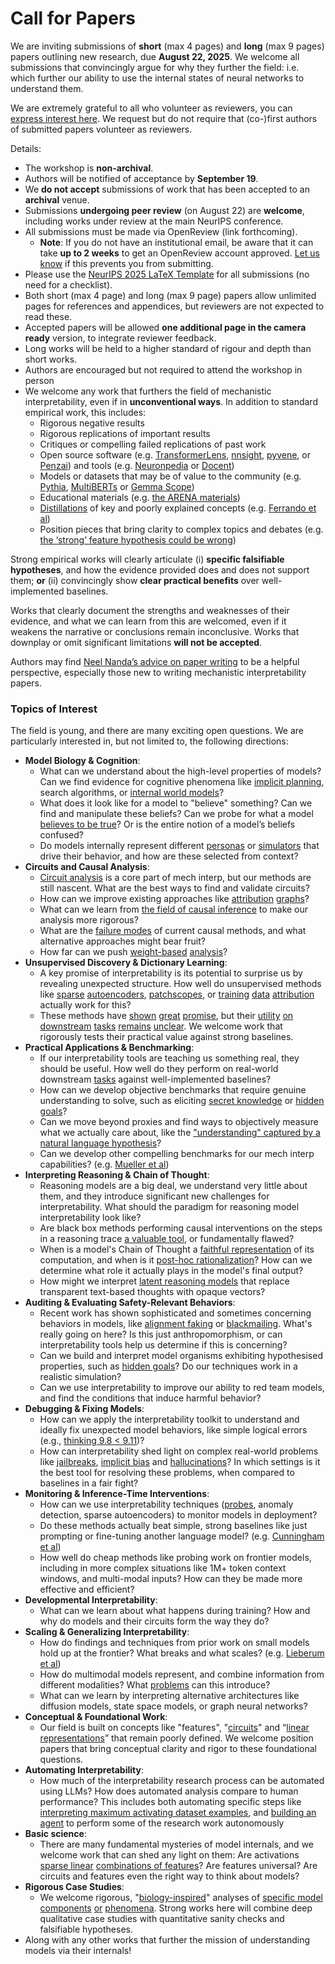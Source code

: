 # Call for Papers
We are inviting submissions of **short** (max 4 pages) and **long** (max 9 pages) papers outlining new research, due **August 22, 2025**. We welcome all submissions that convincingly argue for why they further the field: i.e. which further our ability to use the internal states of neural networks to understand them. 

We are extremely grateful to all who volunteer as reviewers, you can [express interest here](https://www.google.com/url?q=https://docs.google.com/forms/d/e/1FAIpQLSdiw1SJllzoTz_nqzDTzTOGb9DV3W_truQyh-WvYj_QGIi7Mg/viewform?usp%3Ddialog&sa=D&source=editors&ust=1752761911533775&usg=AOvVaw3H0spHmmtIFUW0zluCFvef). We request but do not require that (co-)first authors of submitted papers volunteer as reviewers. 

Details: 
* The workshop is **non-archival**.
* Authors will be notified of acceptance by **September 19**.
* We **do not accept** submissions of work that has been accepted to an **archival** venue.
* Submissions **undergoing peer review** (on August 22) are **welcome**, including works under review at the main NeurIPS conference.
* All submissions must be made via OpenReview (link forthcoming).
  * **Note**: If you do not have an institutional email, be aware that it can take **up to 2 weeks** to get an OpenReview account approved. [Let us know](mailto:neurips2025@mechinterpworkshop.com) if this prevents you from submitting.
* Please use the [NeurIPS 2025 LaTeX Template](https://www.google.com/url?q=https://media.neurips.cc/Conferences/NeurIPS2025/Styles.zip&sa=D&source=editors&ust=1752761911537124&usg=AOvVaw36BN4GaWzDo92F6jF7x0bJ) for all submissions (no need for a checklist).
* Both short (max 4 page) and long (max 9 page) papers allow unlimited pages for references and appendices, but reviewers are not expected to read these.
* Accepted papers will be allowed **one additional page in the camera ready** version, to integrate reviewer feedback.
* Long works will be held to a higher standard of rigour and depth than short works.
* Authors are encouraged but not required to attend the workshop in person
* We welcome any work that furthers the field of mechanistic interpretability, even if in **unconventional ways**. In addition to standard empirical work, this includes:
  * Rigorous negative results
  * Rigorous replications of important results
  * Critiques or compelling failed replications of past work
  * Open source software (e.g. [TransformerLens](https://www.google.com/url?q=https://github.com/neelnanda-io/TransformerLens&sa=D&source=editors&ust=1752761911540101&usg=AOvVaw1C-FWocwIn1S0At2IWJhBs), [nnsight](https://www.google.com/url?q=https://github.com/ndif-team/nnsight&sa=D&source=editors&ust=1752761911540330&usg=AOvVaw1UdebJUIiGSsZlZprdCmyO), [pyvene](https://www.google.com/url?q=https://github.com/stanfordnlp/pyvene/tree/main/pyvene/models/mlp&sa=D&source=editors&ust=1752761911540527&usg=AOvVaw1rU2zR-kqJ8atWspLfELfT), or [Penzai](https://www.google.com/url?q=https://github.com/google-deepmind/penzai&sa=D&source=editors&ust=1752761911540737&usg=AOvVaw3kTxyfrNxiAh0VDhuNGmO-)) and tools (e.g. [Neuronpedia](https://www.google.com/url?q=http://neuronpedia.org&sa=D&source=editors&ust=1752761911540938&usg=AOvVaw26CY_hg8bpXZ68CswbHWbf) or [Docent](https://www.google.com/url?q=https://transluce.org/introducing-docent&sa=D&source=editors&ust=1752761911541158&usg=AOvVaw1HJo-2LeeP3vCBV4Kf9XSl))
  * Models or datasets that may be of value to the community (e.g. [Pythia](https://www.google.com/url?q=https://arxiv.org/abs/2304.01373&sa=D&source=editors&ust=1752761911541531&usg=AOvVaw0IzAaGB6c37-pxw9GPzGlr), [MultiBERTs](https://www.google.com/url?q=https://arxiv.org/abs/2106.16163&sa=D&source=editors&ust=1752761911541698&usg=AOvVaw0q0E3PrGFQ561LFbts8clx) or [Gemma Scope](https://www.google.com/url?q=https://arxiv.org/abs/2408.05147&sa=D&source=editors&ust=1752761911541869&usg=AOvVaw0mUi3cxvTMOD2QKRJzz9V0))
  * Educational materials (e.g. [the ARENA materials](https://www.google.com/url?q=https://arena3-chapter1-transformer-interp.streamlit.app/&sa=D&source=editors&ust=1752761911542231&usg=AOvVaw25_JIpA2pilVpaBVmYQWkt))
  * [Distillations](https://www.google.com/url?q=https://distill.pub/2017/research-debt/&sa=D&source=editors&ust=1752761911542461&usg=AOvVaw24KPM6TvFgMkU9ftZ-54kp) of key and poorly explained concepts (e.g. [Ferrando et al](https://www.google.com/url?q=https://arxiv.org/abs/2405.00208&sa=D&source=editors&ust=1752761911542761&usg=AOvVaw1-cQ8ShKWu3_ng68fDCESp))
  * Position pieces that bring clarity to complex topics and debates (e.g. [the ‘strong’ feature hypothesis could be wrong](https://www.google.com/url?q=https://www.alignmentforum.org/posts/tojtPCCRpKLSHBdpn/the-strong-feature-hypothesis-could-be-wrong&sa=D&source=editors&ust=1752761911543308&usg=AOvVaw1EGMEFeagqRdow3ZUp1DB3))

Strong empirical works will clearly articulate (i) **specific falsifiable hypotheses**, and how the evidence provided does and does not support them; **or** (ii) convincingly show **clear practical benefits** over well-implemented baselines. 

Works that clearly document the strengths and weaknesses of their evidence, and what we can learn from this are welcomed, even if it weakens the narrative or conclusions remain inconclusive. Works that downplay or omit significant limitations **will not be accepted**. 

Authors may find [Neel Nanda’s advice on paper writing](https://www.google.com/url?q=https://www.alignmentforum.org/posts/eJGptPbbFPZGLpjsp/highly-opinionated-advice-on-how-to-write-ml-papers&sa=D&source=editors&ust=1752761911545589&usg=AOvVaw2GVnEoTJx_WT3qP2dP97ne) to be a helpful perspective, especially those new to writing mechanistic interpretability papers. 
### Topics of Interest
The field is young, and there are many exciting open questions. We are particularly interested in, but not limited to, the following directions: 
* **Model Biology & Cognition**:
  * What can we understand about the high-level properties of models? Can we find evidence for cognitive phenomena like [implicit planning](https://www.google.com/url?q=https://transformer-circuits.pub/2025/attribution-graphs/biology.html%23dives-poems&sa=D&source=editors&ust=1752761911547228&usg=AOvVaw0m-oq_17YBOqNuwRmRMTPx), search algorithms, or [internal world models](https://www.google.com/url?q=https://arxiv.org/abs/2210.13382&sa=D&source=editors&ust=1752761911547506&usg=AOvVaw38MywQvr6qu6i4ySb6vOwf)?
  * What does it look like for a model to "believe" something? Can we find and manipulate these beliefs? Can we probe for what a model [believes to be true](https://www.google.com/url?q=https://arxiv.org/abs/2310.06824&sa=D&source=editors&ust=1752761911548074&usg=AOvVaw35OmsUe552i2TZVwpR4zA3)? Or is the entire notion of a model’s beliefs confused?
  * Do models internally represent different [personas](https://www.google.com/url?q=https://arxiv.org/abs/2406.12094&sa=D&source=editors&ust=1752761911548532&usg=AOvVaw1Vbvo1Qn_atol7hteyRtOM) or [simulators](https://www.google.com/url?q=https://www.nature.com/articles/s41586-023-06647-8&sa=D&source=editors&ust=1752761911548784&usg=AOvVaw3vxXAKgkPqxJZ8vjCPMH44) that drive their behavior, and how are these selected from context?
* **Circuits and Causal Analysis**:
  * [Circuit analysis](https://www.google.com/url?q=https://distill.pub/2020/circuits/zoom-in/&sa=D&source=editors&ust=1752761911549360&usg=AOvVaw1tLJ5R83Xlfijlu3xBv6F9) is a core part of mech interp, but our methods are still nascent. What are the best ways to find and validate circuits?
  * How can we improve existing approaches like [attribution](https://www.google.com/url?q=https://arxiv.org/abs/2406.11944&sa=D&source=editors&ust=1752761911550106&usg=AOvVaw1C3j2tRlEIUf9G8BsX6mrg) [graphs](https://www.google.com/url?q=https://transformer-circuits.pub/2025/attribution-graphs/methods.html&sa=D&source=editors&ust=1752761911550430&usg=AOvVaw0-DTlrj-d0hThZNmIUxQnl)?
  * What can we learn from [the field of causal inference](https://www.google.com/url?q=https://arxiv.org/abs/2407.04690&sa=D&source=editors&ust=1752761911550841&usg=AOvVaw26rdE7Ue4-rCejgsUP4s2r) to make our analysis more rigorous?
  * What are the [failure modes](https://www.google.com/url?q=https://arxiv.org/abs/2307.15771&sa=D&source=editors&ust=1752761911551233&usg=AOvVaw05bVdjpVYYc8B8bz6iO0-J) of current causal methods, and what alternative approaches might bear fruit?
  * How far can we push [weight-based](https://www.google.com/url?q=https://arxiv.org/abs/2301.05217&sa=D&source=editors&ust=1752761911551712&usg=AOvVaw2Txn01SGEMGuBcz8K_vTEC) [analysis](https://www.google.com/url?q=https://arxiv.org/abs/2410.08417&sa=D&source=editors&ust=1752761911551874&usg=AOvVaw0LuQM1SVJYej0csWtCRlTk)?
* **Unsupervised Discovery & Dictionary Learning**:
  * A key promise of interpretability is its potential to surprise us by revealing unexpected structure. How well do unsupervised methods like [sparse](https://www.google.com/url?q=https://arxiv.org/abs/2103.15949&sa=D&source=editors&ust=1752761911552746&usg=AOvVaw0lfyHY9libGvX3TWHNNFrg) [autoencoders](https://www.google.com/url?q=https://transformer-circuits.pub/2023/monosemantic-features&sa=D&source=editors&ust=1752761911552972&usg=AOvVaw04E_jhRbyUCDsTS6XLYlQu), [patch](https://www.google.com/url?q=https://arxiv.org/abs/2401.06102&sa=D&source=editors&ust=1752761911553129&usg=AOvVaw13VZaR1xAwxVk4zmhq1doj)[scopes](https://www.google.com/url?q=https://arxiv.org/abs/2403.10949v2&sa=D&source=editors&ust=1752761911553262&usg=AOvVaw0_sHMR49bfFPynqxUHdWlh), or [training](https://www.google.com/url?q=https://proceedings.mlr.press/v70/koh17a?ref%3Dhttps://githubhelp.com&sa=D&source=editors&ust=1752761911553468&usg=AOvVaw2pDhBUW1sfzQZGK39O--cQ) [data](https://www.google.com/url?q=https://arxiv.org/abs/2308.03296&sa=D&source=editors&ust=1752761911553702&usg=AOvVaw1fASm471SNmsxnvruffsSh) [attribution](https://www.google.com/url?q=https://arxiv.org/abs/2205.11482&sa=D&source=editors&ust=1752761911553871&usg=AOvVaw1BHHPtY30bpKwovQiTqXW4) actually work for this?
  * These methods have [shown](https://www.google.com/url?q=https://transformer-circuits.pub/2024/scaling-monosemanticity/index.html&sa=D&source=editors&ust=1752761911554257&usg=AOvVaw3fjHMK3T8F-dFDtie3SZtE) [great](https://www.google.com/url?q=https://transformer-circuits.pub/2025/attribution-graphs/biology.html&sa=D&source=editors&ust=1752761911554464&usg=AOvVaw13rBCiaoSTNTcCKHumPuFo) [promise](https://www.google.com/url?q=https://arxiv.org/abs/2503.10965&sa=D&source=editors&ust=1752761911554735&usg=AOvVaw0_v-gLHjgna2oqAD8kdFNr), but their [utility](https://www.google.com/url?q=https://arxiv.org/abs/2502.16681&sa=D&source=editors&ust=1752761911554887&usg=AOvVaw2CjhStv3cEuCZ_unKWCQCu) [on](https://www.google.com/url?q=https://www.tilderesearch.com/blog/sieve&sa=D&source=editors&ust=1752761911555018&usg=AOvVaw13hq478GL5qLD22bb2xntB) [downstream](https://www.google.com/url?q=https://arxiv.org/abs/2501.17148&sa=D&source=editors&ust=1752761911555180&usg=AOvVaw01y24e2AcnHheD8-tphdxh) [tasks](https://www.google.com/url?q=https://transformer-circuits.pub/2024/features-as-classifiers/index.html&sa=D&source=editors&ust=1752761911555390&usg=AOvVaw1Uv3CL0E60g1FZiDxxQYSO) [remains](https://www.google.com/url?q=https://arxiv.org/abs/2502.04382&sa=D&source=editors&ust=1752761911555552&usg=AOvVaw3PSqeMUkZvF10coPe4o0uI) [unclear](https://www.google.com/url?q=https://www.alignmentforum.org/posts/4uXCAJNuPKtKBsi28/negative-results-for-saes-on-downstream-tasks&sa=D&source=editors&ust=1752761911555832&usg=AOvVaw31mQTw-M8cHiMw_GygCHH2). We welcome work that rigorously tests their practical value against strong baselines.
* **Practical Applications & Benchmarking**:
  * If our interpretability tools are teaching us something real, they should be useful. How well do they perform on real-world downstream [tasks](https://www.google.com/url?q=https://www.lesswrong.com/posts/wGRnzCFcowRCrpX4Y/downstream-applications-as-validation-of-interpretability&sa=D&source=editors&ust=1752761911557163&usg=AOvVaw1LCBnBjoHNi047BJDBPniV) against well-implemented baselines?
  * How can we develop objective benchmarks that require genuine understanding to solve, such as eliciting [secret knowledge](https://www.google.com/url?q=https://arxiv.org/abs/2505.14352&sa=D&source=editors&ust=1752761911557792&usg=AOvVaw14aiKr3SNDZ_iZddntvoiv) or [hidden goals](https://www.google.com/url?q=https://arxiv.org/abs/2503.10965&sa=D&source=editors&ust=1752761911557981&usg=AOvVaw1nrolRbNzK1ipQO9mGlusO)?
  * Can we move beyond proxies and find ways to objectively measure what we actually care about, like the ["understanding" captured by a natural language hypothesis](https://www.google.com/url?q=https://arxiv.org/abs/2502.04382&sa=D&source=editors&ust=1752761911558625&usg=AOvVaw3ityLfPOyMszbJLAAfY95l)?
  * Can we develop other compelling benchmarks for our mech interp capabilities? (e.g. [Mueller et al](https://www.google.com/url?q=https://arxiv.org/abs/2504.13151&sa=D&source=editors&ust=1752761911559082&usg=AOvVaw1GetUoRtKvKgZ0F4a062pc))
* **Interpreting Reasoning & Chain of Thought**:
  * Reasoning models are a big deal, we understand very little about them, and they introduce significant new challenges for interpretability. What should the paradigm for reasoning model interpretability look like?
  * Are black box methods performing causal interventions on the steps in a reasoning trace [a valuable tool](https://www.google.com/url?q=https://arxiv.org/abs/2506.19143&sa=D&source=editors&ust=1752761911560432&usg=AOvVaw2IfW_GEKU9a3TGnuM9mY6D), or fundamentally flawed?
  * When is a model's Chain of Thought a [faithful representation](https://www.google.com/url?q=https://arxiv.org/abs/2305.04388&sa=D&source=editors&ust=1752761911560941&usg=AOvVaw2vpBvTHSutNw3OLTxBGiht) of its computation, and when is it [post-hoc rationalization](https://www.google.com/url?q=https://arxiv.org/abs/2503.08679&sa=D&source=editors&ust=1752761911561256&usg=AOvVaw1UK8ns7EI8RmvRpLrzSsVC)? How can we determine what role it actually plays in the model's final output?
  * How might we interpret [latent reasoning models](https://www.google.com/url?q=https://arxiv.org/abs/2412.06769&sa=D&source=editors&ust=1752761911561778&usg=AOvVaw3wwqGO7JTOxNWeZvivQaHO) that replace transparent text-based thoughts with opaque vectors?
* **Auditing & Evaluating Safety-Relevant Behaviors**:
  * Recent work has shown sophisticated and sometimes concerning behaviors in models, like [alignment faking](https://www.google.com/url?q=https://arxiv.org/abs/2412.14093&sa=D&source=editors&ust=1752761911562586&usg=AOvVaw1Jmc5-1qrjmC_2iOQoPFLo) or [blackmailing](https://www.google.com/url?q=https://www.anthropic.com/research/agentic-misalignment&sa=D&source=editors&ust=1752761911562807&usg=AOvVaw20eSexKbRDlSwhah8_uPZQ). What's really going on here? Is this just anthropomorphism, or can interpretability tools help us determine if this is concerning?
  * Can we build and interpret model organisms exhibiting hypothesised properties, such as [hidden goals](https://www.google.com/url?q=https://arxiv.org/abs/2503.10965&sa=D&source=editors&ust=1752761911563579&usg=AOvVaw3n7tTsXNtPqCaf6wj_B2g5)? Do our techniques work in a realistic simulation?
  * Can we use interpretability to improve our ability to red team models, and find the conditions that induce harmful behavior?
* **Debugging & Fixing Models**:
  * How can we apply the interpretability toolkit to understand and ideally fix unexpected model behaviors, like simple logical errors (e.g., [thinking 9.8 < 9.11](https://www.google.com/url?q=https://transluce.org/observability-interface&sa=D&source=editors&ust=1752761911564733&usg=AOvVaw3RvXUmkYJxe0aWtED0Zo4V))?
  * How can interpretability shed light on complex real-world problems like [jailbreaks](https://www.google.com/url?q=https://transformer-circuits.pub/2025/attribution-graphs/biology.html%23dives-jailbreak&sa=D&source=editors&ust=1752761911565263&usg=AOvVaw3ZbL8JioNKguIAMWJnm9zN), [implicit bias](https://www.google.com/url?q=https://arxiv.org/abs/2506.10922&sa=D&source=editors&ust=1752761911565457&usg=AOvVaw3yQmeHLqD8SRq5Q1etv4RZ) and [hallucinations](https://www.google.com/url?q=https://arxiv.org/abs/2411.14257&sa=D&source=editors&ust=1752761911565688&usg=AOvVaw0coQe7QIIMQgrawSpCmhiv)? In which settings is it the best tool for resolving these problems, when compared to baselines in a fair fight?
* **Monitoring & Inference-Time Interventions**:
  * How can we use interpretability techniques ([probes](https://www.google.com/url?q=https://arxiv.org/abs/2102.12452&sa=D&source=editors&ust=1752761911566407&usg=AOvVaw0Ks08cgznFlTVIbpo2jzuo), anomaly detection, sparse autoencoders) to monitor models in deployment?
  * Do these methods actually beat simple, strong baselines like just prompting or fine-tuning another language model? (e.g. [Cunningham et al](https://www.google.com/url?q=https://alignment.anthropic.com/2025/cheap-monitors/&sa=D&source=editors&ust=1752761911567028&usg=AOvVaw1BywhD3-kycJpijOBZiwNu))
  * How well do cheap methods like probing work on frontier models, including in more complex situations like 1M+ token context windows, and multi-modal inputs? How can they be made more effective and efficient?
* **Developmental Interpretability**:
  * What can we learn about what happens during training? How and why do models and their circuits form the way they do?
* **Scaling & Generalizing Interpretability**:
  * How do findings and techniques from prior work on small models hold up at the frontier? What breaks and what scales? (e.g. [Lieberum et al](https://www.google.com/url?q=https://arxiv.org/abs/2307.09458&sa=D&source=editors&ust=1752761911568784&usg=AOvVaw0ckcTvlN2Fl2LT4T8oJuwD))
  * How do multimodal models represent, and combine information from different modalities? What [problems](https://www.google.com/url?q=https://openreview.net/pdf?id%3DVUhRdZp8ke&sa=D&source=editors&ust=1752761911569189&usg=AOvVaw3H4rYmLZ9MitGyGM_mSxCj) can this introduce?
  * What can we learn by interpreting alternative architectures like diffusion models, state space models, or graph neural networks?
* **Conceptual & Foundational Work**:
  * Our field is built on concepts like "features", "[circuits](https://www.google.com/url?q=https://distill.pub/2020/circuits/zoom-in/&sa=D&source=editors&ust=1752761911570070&usg=AOvVaw3LTtSRUMtUPMIgADWk4BLc)" and “[linear representations](https://www.google.com/url?q=https://transformer-circuits.pub/2024/july-update/index.html%23linear-representations&sa=D&source=editors&ust=1752761911570377&usg=AOvVaw2494YX2ldyfH96E0HC3Ztq)” that remain poorly defined. We welcome position papers that bring conceptual clarity and rigor to these foundational questions.
* **Automating Interpretability**:
  * How much of the interpretability research process can be automated using LLMs? How does automated analysis compare to human performance? This includes both automating specific steps like [interpreting maximum activating dataset examples](https://www.google.com/url?q=https://openaipublic.blob.core.windows.net/neuron-explainer/paper/index.html&sa=D&source=editors&ust=1752761911571636&usg=AOvVaw30SotkChPPIGO0-to_xv98), and [building an agent](https://www.google.com/url?q=https://arxiv.org/abs/2404.14394&sa=D&source=editors&ust=1752761911571840&usg=AOvVaw1rh3RaNVqdodnBgdGaKyVN) to perform some of the research work autonomously
* **Basic science**:
  * There are many fundamental mysteries of model internals, and we welcome work that can shed any light on them: Are activations [sparse linear](https://www.google.com/url?q=https://arxiv.org/abs/1601.03764&sa=D&source=editors&ust=1752761911572702&usg=AOvVaw2LfFLOhSumfYFUYNvpoC5S) [combinations of features](https://www.google.com/url?q=https://transformer-circuits.pub/2022/toy_model/index.html&sa=D&source=editors&ust=1752761911573008&usg=AOvVaw2_cA0lwp9o1xIqaUvwK7dv)? Are features universal? Are circuits and features even the right way to think about models?
* **Rigorous Case Studies**:
  * We welcome rigorous, "[biology-inspired](https://www.google.com/url?q=https://distill.pub/2020/circuits/curve-circuits/&sa=D&source=editors&ust=1752761911573815&usg=AOvVaw1lCynTtssnZFU91i7QEyTN)" analyses of [specific model](https://www.google.com/url?q=https://arxiv.org/abs/2310.04625&sa=D&source=editors&ust=1752761911574025&usg=AOvVaw3zes5sKxeP4_M5k6psfPGO) [components](https://www.google.com/url?q=https://transformer-circuits.pub/2024/scaling-monosemanticity/index.html&sa=D&source=editors&ust=1752761911574273&usg=AOvVaw2VwxAeiT8iW2Ul9-P8pJTu) [or](https://www.google.com/url?q=https://arxiv.org/abs/2305.01610&sa=D&source=editors&ust=1752761911574435&usg=AOvVaw3hh1mTszOZfIca9P6YuBpz) [phenomena](https://www.google.com/url?q=https://arxiv.org/abs/2306.09346&sa=D&source=editors&ust=1752761911574579&usg=AOvVaw1v0IqhXeFJcOnbbypM5Yke). Strong works here will combine deep qualitative case studies with quantitative sanity checks and falsifiable hypotheses.
* Along with any other works that further the mission of understanding models via their internals!